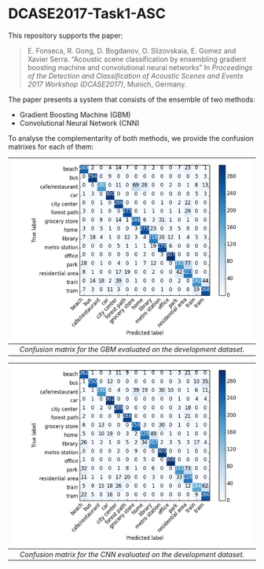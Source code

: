 # DCASE2017-Task1-ASC

This repository supports the paper:

>  E. Fonseca, R. Gong, D. Bogdanov, O. Slizovskaia, E. Gomez and Xavier Serra. “Acoustic scene classification by ensembling gradient boosting machine and convolutional neural networks” In *Proceedings of the Detection and Classification of Acoustic Scenes and Events 2017 Workshop (DCASE2017)*, Munich, Germany.

The paper presents a system that consists of the ensemble of two methods:
- Gradient Boosting Machine (GBM)
- Convolutional Neural Network (CNN)

To analyse the complementarity of both methods, we provide the confusion matrixes for each of them:

| ![Alt text](/figures/development_gbm.png?raw=true) |
|:---:|
| *Confusion matrix for the GBM evaluated on the development dataset.* |

| ![alt text](/figures/development_cnns.png?) |
|:---:|
| *Confusion matrix for the CNN evaluated on the development dataset.* |




